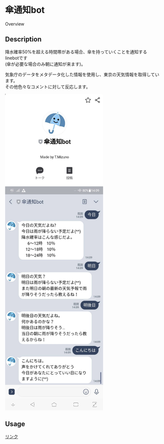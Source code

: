 傘通知bot
====

Overview

## Description
降水確率50%を超える時間帯がある場合、傘を持っていくことを通知するlinebotです
<br/>(傘が必要な場合のみ朝に通知が来ます)。

気象庁のデータをメタデータ化した情報を使用し、東京の天気情報を取得しています。
<br/>その他色々なコメントに対して反応します。

<img src="12912_1.jpg" width="320px">
<img src="12911.jpg" width="320px">




## Usage

[リンク](https://line.me/R/ti/p/%40753ptrfv)
